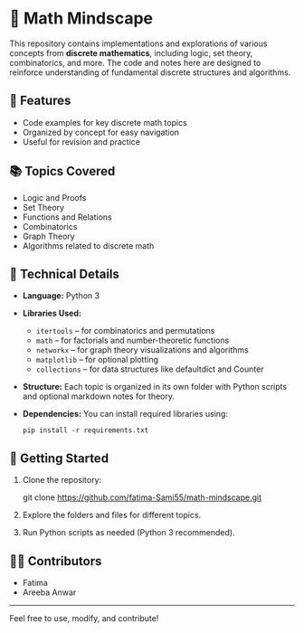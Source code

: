 📘 Math Mindscape
=================

This repository contains implementations and explorations of various concepts from **discrete mathematics**, including logic, set theory, combinatorics, and more. The code and notes here are designed to reinforce understanding of fundamental discrete structures and algorithms.

🚀 Features
-----------

*   Code examples for key discrete math topics
*   Organized by concept for easy navigation
*   Useful for revision and practice

📚 Topics Covered
-----------------

*   Logic and Proofs
*   Set Theory
*   Functions and Relations
*   Combinatorics
*   Graph Theory
*   Algorithms related to discrete math

🧰 Technical Details
--------------------

*   **Language:** Python 3
*   **Libraries Used:**
    *   `itertools` – for combinatorics and permutations
    *   `math` – for factorials and number-theoretic functions
    *   `networkx` – for graph theory visualizations and algorithms
    *   `matplotlib` – for optional plotting
    *   `collections` – for data structures like defaultdict and Counter
*   **Structure:** Each topic is organized in its own folder with Python scripts and optional markdown notes for theory.
*   **Dependencies:** You can install required libraries using:
    
        pip install -r requirements.txt
    

🔧 Getting Started
------------------

1.  Clone the repository:

    git clone https://github.com/fatima-Sami55/math-mindscape.git

3.  Explore the folders and files for different topics.
4.  Run Python scripts as needed (Python 3 recommended).

👩‍💻 Contributors
------------------

*   Fatima
*   Areeba Anwar

* * *

Feel free to use, modify, and contribute!
